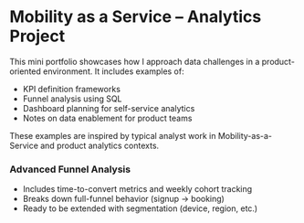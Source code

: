 # Mobility as a Service – Analytics Project

This mini portfolio showcases how I approach data challenges in a product-oriented environment. It includes examples of:
- KPI definition frameworks
- Funnel analysis using SQL
- Dashboard planning for self-service analytics
- Notes on data enablement for product teams

These examples are inspired by typical analyst work in Mobility-as-a-Service and product analytics contexts.

### Advanced Funnel Analysis
- Includes time-to-convert metrics and weekly cohort tracking
- Breaks down full-funnel behavior (signup → booking)
- Ready to be extended with segmentation (device, region, etc.)

